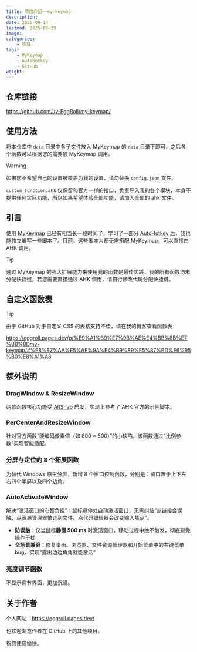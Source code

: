 ```yaml
---
title: 项目介绍——my-keymap
description: 
date: 2025-08-14
lastmod: 2025-08-29
image: 
categories:
    - 项目
tags:
    - MyKeymap
    - AutoHotkey
    - GitHub
weight: 
---
```


## 仓库链接

<https://github.com/Jy-EggRoll/my-keymap/>

## 使用方法

将本仓库中 `data` 目录中各子文件放入 MyKeymap 的 `data` 目录下即可，之后各个函数可以根据您的需要被 MyKeymap 调用。

> [!WARNING]
>
> 如果您不希望自己的设置被覆盖为我的设置，请勿替换 `config.json` 文件。

`custom_function.ahk` 仅保留和官方一样的接口，负责导入我的各个模块，本身不提供任何实际功能，所以如果希望体验全部功能，请加入全部的 ahk 文件。

## 引言

使用 [MyKeymap](https://github.com/xianyukang/MyKeymap) 已经有相当长一段时间了，学习了一部分 [AutoHotkey](https://github.com/AutoHotkey/AutoHotkey) 后，我也能独立编写一些脚本了。目前，这些脚本大都无需搭配 MyKeymap，可以直接由 AHK 调用。

> [!TIP]
>
> 通过 MyKeymap 的强大扩展能力来使用我的函数是最佳实践。我的所有函数均未分配快捷键，若您需要直接通过 AHK 调用，请自行修改代码分配快捷键。

## 自定义函数表

> [!TIP]
>
> 由于 GitHub 对于自定义 CSS 的表格支持不佳，请在我的博客查看函数表

<https://eggroll.pages.dev/p/%E9%A1%B9%E7%9B%AE%E4%BB%8B%E7%BB%8Dmy-keymap/#%E8%87%AA%E5%AE%9A%E4%B9%89%E5%87%BD%E6%95%B0%E8%A1%A8>

## 额外说明

### DragWindow & ResizeWindow

两款函数核心功能受 [AltSnap](https://github.com/RamonUnch/AltSnap) 启发，实现上参考了 AHK 官方的示例脚本。

### PerCenterAndResizeWindow

针对官方函数“硬编码像素值（如 800 × 600）”的小缺陷，该函数通过“比例参数”实现智能适配。

### 分屏与定位的 8 个拓展函数

为替代 Windows 原生分屏，新增 8 个窗口控制函数，分别是：窗口置于上下左右四个半屏以及四个边角。

### AutoActivateWindow

解决“激活窗口的心智负担”：鼠标悬停处自动激活窗口，无需纠结“点链接会误触、点资源管理器怕选到文件、点代码编辑器会改变输入焦点”。

- **防误触**：仅当鼠标**静置 500 ms** 时激活窗口，移动过程中绝不触发，彻底避免操作干扰
- **全场景兼容**：修复桌面、浏览器、文件资源管理器和开始菜单中的右键菜单 bug，实现“露出边边角角就能激活”

### 亮度调节函数

不显示调节界面，更加沉浸。

## 关于作者

个人网站：<https://eggroll.pages.dev/>

也欢迎浏览作者在 GitHub 上的其他项目。

祝您使用愉快。
